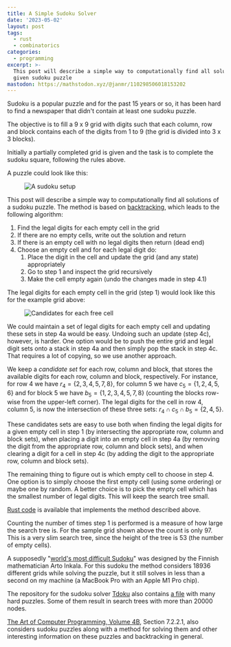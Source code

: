 ```yaml
---
title: A Simple Sudoku Solver
date: '2023-05-02'
layout: post
tags:
  - rust
  - combinatorics
categories:
  - programming
excerpt: >-
  This post will describe a simple way to computationally find all solutions of a
  given sudoku puzzle
mastodon: https://mathstodon.xyz/@janmr/110298506018153202
---
```

Sudoku is a popular puzzle and for the past 15 years or so, it has been hard to
find a newspaper that didn't contain at least one sudoku puzzle.

The objective is to fill a 9 x 9 grid with digits such that each column, row and block
contains each of the digits from 1 to 9 (the grid is divided into 3 x 3 blocks).

Initially a partially completed grid is given and the task is to complete the sudoku
square, following the rules above.

A puzzle could look like this:

<figure>
  <img src="/media/sudoku-med-setup.svg" class="w30" alt="A sudoku setup">
</figure>

This post will describe a simple way to computationally find all solutions of a
sudoku puzzle.
The method is based on [backtracking](https://en.wikipedia.org/wiki/Backtracking),
which leads to the following algorithm:

1. Find the legal digits for each empty cell in the grid
2. If there are no empty cells, write out the solution and return
3. If there is an empty cell with no legal digits then return (dead end)
4. Choose an empty cell and for each legal digit do:
   1. Place the digit in the cell and update the grid (and any state) appropriately
   2. Go to step&nbsp;1 and inspect the grid recursively
   3. Make the cell empty again (undo the changes made in step 4.1)

The legal digits for each empty cell in the grid (step 1) would look like this for
the example grid above:

<figure>
  <img src="/media/sudoku-med-cand.svg" class="w30" alt="Candidates for each free cell">
</figure>

We could maintain a set of legal digits for each empty cell and updating these sets
in step 4a would be easy.
Undoing such an update (step 4c), however, is harder.
One option would be to push the entire grid and legal digit sets onto a stack in step 4a
and then simply pop the stack in step 4c.
That requires a lot of copying, so we use another approach.

We keep a *candidate set* for each row, column and block, that stores the available digits
for each row, column and block, respectively.
For instance,
for row 4 we have $r_4=\{2,3,4,5,7,8\}$,
for column 5 we have $c_5=\{1,2,4,5,6\}$ and
for block 5 we have $b_5=\{1,2,3,4,5,7,8\}$ (counting the blocks row-wise from the
upper-left corner).
The legal digits for the cell in row 4, column 5, is now the intersection of these three
sets: $r_4 \cap c_5 \cap b_5 = \{2,4,5\}$.

These candidates sets are easy to use both when finding the legal digits for a given empty
cell in step 1 (by intersecting the appropriate row, column and block sets),
when placing a digit into an empty cell in step 4a (by removing the digit from the
appropriate row, column and block sets),
and when clearing a digit for a cell in step 4c (by adding the digit to the
appropriate row, column and block sets).

The remaining thing to figure out is which empty cell to choose in step&nbsp;4.
One option is to simply choose the first empty cell (using some ordering) or maybe
one by random.
A better choice is to pick the empty cell which has the smallest number of legal
digits.
This will keep the search tree small.

[Rust code](https://github.com/janmarthedal/sudokurs) is available that implements the
method described above.

Counting the number of times step 1 is performed is a measure of how large the search
tree is. For the sample grid shown above the count is only 97. This is a very slim
search tree, since the height of the tree is 53 (the number of empty cells).

A supposedly "[world's most difficult Sudoku](https://abcnews.go.com/blogs/headlines/2012/06/can-you-solve-the-hardest-ever-sudoku)"
was designed by the Finnish mathematician Arto Inkala. For this sudoku the method
considers 18936 different grids while solving the puzzle, but it still solves in less
than a second on my machine (a MacBook Pro with an Apple M1 Pro chip).

The repository for the sudoku solver [Tdoku](https://github.com/t-dillon/tdoku)
also contains [a file](https://github.com/t-dillon/tdoku/blob/master/data.zip)
with many hard puzzles. Some of them result in search trees
with more than 20000 nodes.

[The Art of Computer Programming, Volume 4B](/refs/taocp4b), Section 7.2.2.1, also
considers sudoku puzzles along with a method for solving them and other
interesting information on these puzzles and backtracking in general.
